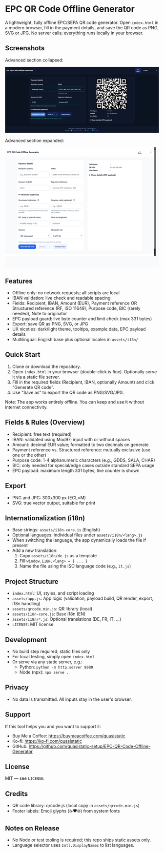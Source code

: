 # EPC QR Code Offline Generator

A lightweight, fully offline EPC/SEPA QR code generator. Open `index.html` in a modern browser, fill in the payment details, and save the QR code as PNG, SVG or JPG. No server calls; everything runs locally in your browser.

## Screenshots
Advanced section collapsed:

![Advanced collapsed](docs/screenshots/advanced-collapsed.png)

Advanced section expanded:

![Advanced expanded](docs/screenshots/advanced-expanded.png)

## Features
- Offline only: no network requests; all scripts are local
- IBAN validation: live check and readable spacing
- Fields: Recipient, IBAN, Amount (EUR), Payment reference OR Structured reference (RF, ISO 11649), Purpose code, BIC (rarely needed), Note to originator
- EPC payload guard: live byte counter and limit check (max 331 bytes)
- Export: save QR as PNG, SVG, or JPG
- UX niceties: dark/light theme, tooltips, example data, EPC payload details
- Multilingual: English base plus optional locales in `assets/i18n/`

## Quick Start
1. Clone or download the repository.
2. Open `index.html` in your browser (double-click is fine). Optionally serve it via a static file server.
3. Fill in the required fields (Recipient, IBAN, optionally Amount) and click "Generate QR code".
4. Use "Save as" to export the QR code as PNG/SVG/JPG.

Note: The app works entirely offline. You can keep and use it without internet connectivity.

## Fields & Rules (Overview)
- Recipient: free text (required)
- IBAN: validated using Mod97; input with or without spaces
- Amount: decimal EUR value; formatted to two decimals on generate
- Payment reference vs. Structured reference: mutually exclusive (use one or the other)
- Purpose code: 1-4 alphanumeric characters (e.g., GDDS, SALA, CHAR)
- BIC: only needed for special/edge cases outside standard SEPA usage
- EPC payload: maximum length 331 bytes; live counter is shown

## Export
- PNG and JPG: 300x300 px (ECL=M)
- SVG: true vector output, suitable for print

## Internationalization (i18n)
- Base strings: `assets/i18n-core.js` (English)
- Optional languages: individual files under `assets/i18n/<lang>.js`
- When switching the language, the app dynamically loads the file if present
- Add a new translation:
  1) Copy `assets/i18n/de.js` as a template
  2) Fill `window.I18N.<lang> = { ... }`
  3) Name the file using the ISO language code (e.g., `it.js`)

## Project Structure
- `index.html`: UI, styles, and script loading
- `assets/app.js`: App logic (validation, payload build, QR render, export, i18n handling)
- `assets/qrcode.min.js`: QR library (local)
- `assets/i18n-core.js`: Base i18n (EN)
- `assets/i18n/*.js`: Optional translations (DE, FR, IT, ...)
- `LICENSE`: MIT license

## Development
- No build step required; static files only
- For local testing, simply open `index.html`
- Or serve via any static server, e.g.:
  - Python: `python -m http.server 8080`
  - Node (npx): `npx serve .`

## Privacy
- No data is transmitted. All inputs stay in the user's browser.

## Support
If this tool helps you and you want to support it:
- Buy Me a Coffee: https://buymeacoffee.com/quasistatic
- Ko-fi: https://ko-fi.com/quasistatic
- GitHub: https://github.com/quasistatic-setup/EPC-QR-Code-Offline-Generator

## License
MIT — see `LICENSE`.

## Credits
- QR code library: qrcode.js (local copy in `assets/qrcode.min.js`)
- Footer labels: Emoji glyphs (☕❤️🌐) from system fonts

## Notes on Release
- No Node or test tooling is required; this repo ships static assets only.
- Language selector uses `Intl.DisplayNames` to list languages.
